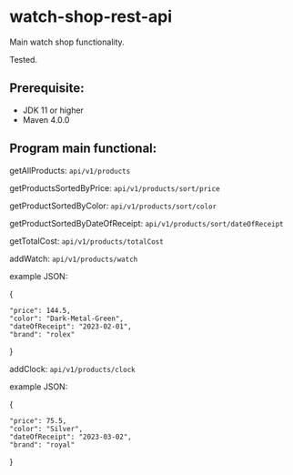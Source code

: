 # watch-shop-rest-api

Main watch shop functionality.

Tested.

Prerequisite:
-
- JDK 11 or higher
- Maven 4.0.0

Program main functional:
-
getAllProducts: `api/v1/products`

getProductsSortedByPrice: `api/v1/products/sort/price`

getProductSortedByColor: `api/v1/products/sort/color`

getProductSortedByDateOfReceipt: `api/v1/products/sort/dateOfReceipt`

getTotalCost: `api/v1/products/totalCost`

addWatch: `api/v1/products/watch`

example JSON:

{

	"price": 144.5,
	"color": "Dark-Metal-Green",
	"dateOfReceipt": "2023-02-01",
	"brand": "rolex"
}

addClock: `api/v1/products/clock`

example JSON:

{

	"price": 75.5,
	"color": "Silver",
	"dateOfReceipt": "2023-03-02",
	"brand": "royal"
}
